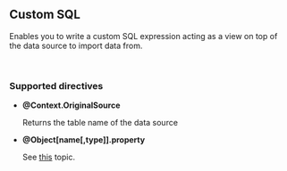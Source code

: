 
## Custom SQL

Enables you to write a custom SQL expression acting as a view on top of the data source to import data from.

<br/>

### Supported directives

*	**@Context.OriginalSource**

    Returns the table name of the data source

*	**@Object[name[,type]].property**

    See [this](../../../../directives.md) topic.

<!--ther's no link in documentation-->